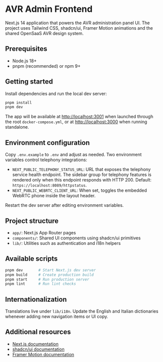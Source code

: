 # AVR Admin Frontend

Next.js 14 application that powers the AVR administration panel UI. The project uses Tailwind CSS, shadcn/ui, Framer Motion animations and the shared OpenSaaS AVR design system.

## Prerequisites

- Node.js 18+
- pnpm (recommended) or npm 9+

## Getting started

Install dependencies and run the local dev server:

```bash
pnpm install
pnpm dev
```

The app will be available at [http://localhost:3001](http://localhost:3001) when launched through the root `docker-compose.yml`, or at [http://localhost:3000](http://localhost:3000) when running standalone.

## Environment configuration

Copy `.env.example` to `.env` and adjust as needed. Two environment variables control telephony integrations:

- `NEXT_PUBLIC_TELEPHONY_STATUS_URL`: URL that exposes the telephony service health endpoint. The sidebar group for telephony features is rendered only when this endpoint responds with HTTP 200. Default: `https://localhost:8089/httpstatus`.
- `NEXT_PUBLIC_WEBRTC_CLIENT_URL`: When set, toggles the embedded WebRTC phone inside the layout header.

Restart the dev server after editing environment variables.

## Project structure

- `app/`: Next.js App Router pages
- `components/`: Shared UI components using shadcn/ui primitives
- `lib/`: Utilities such as authentication and i18n helpers

## Available scripts

```bash
pnpm dev       # Start Next.js dev server
pnpm build     # Create production build
pnpm start     # Run production server
pnpm lint      # Run lint checks
```

## Internationalization

Translations live under `lib/i18n`. Update the English and Italian dictionaries whenever adding new navigation items or UI copy.

## Additional resources

- [Next.js documentation](https://nextjs.org/docs)
- [shadcn/ui documentation](https://ui.shadcn.com/)
- [Framer Motion documentation](https://www.framer.com/motion/)
